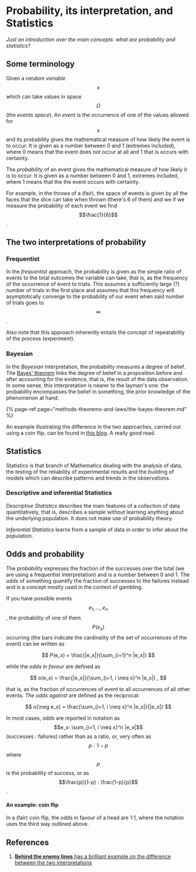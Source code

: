 # Probability, its interpretation, and Statistics

_Just an introduction over the main concepts: what are probability and statistics?_ 

## Some terminology

Given a _random variable_ $$x$$ which can take values in space $$\Omega $$ \(the _events space_\). An _event_ is the occurrence of one of the values allowed for $$x$$ and its probability gives the mathematical measure of how likely the event is to occur. It is given as a number between 0 and 1 \(extremes included\), where 0 means that the event does not occur at all and 1 that is occurs with certainty.

The _probability_ of an event gives the mathematical measure of how likely it is to occur. It is given as a number between 0 and 1, extremes included, where 1 means that the the event occurs with certainty.

For example, in the throws of a \(fair\), the space of events is given by all the faces that the dice can take when thrown \(there's 6 of them\) and we if we measure the probability of each event we find $$\frac{1}{6}$$ .

## The two interpretations of probability

### Frequentist

In the _frequentist_ approach, the probability is given as the simple ratio of events to the total outcomes the variable can take, that is, as the frequency of the occurrence of event to trials. This assumes a sufficiently large \(?\) number of trials in the first place and assumes that this frequency will asymptotically converge to the probability of our event when said number of trials goes to $$\infty$$ .

Also note that this approach inherently entails the concept of repeatability of the process \(experiment\). 

### Bayesian

In the _Bayesian_ interpretation, the probability measures a degree of belief. The [Bayes' theorem](methods-theorems-and-laws/the-bayes-theorem.md) links the degree of belief in a proposition before and after accounting for the evidence, that is, the result of the data observation. In some sense, this interpretation is nearer to the layman's one: the probability encompasses the belief in something, the prior knowledge of the phenomenon at hand.

{% page-ref page="methods-theorems-and-laws/the-bayes-theorem.md" %}

An example illustrating the difference in the two approaches, carried out using a coin flip, can be found in [this blog](probability-its-interpretation-and-statistics.md#references). A really good read. 

## Statistics

Statistics is that branch of Mathematics dealing with the analysis of data, the testing of the reliability of experimental results and the building of models which can describe patterns and trends in the observations.

### Descriptive and inferential Statistics

_Descriptive_ _Statistics_ describes the main features of a collection of data quantitatively, that is, describes a sample without learning anything about the underlying population. It does not make use of probability theory.

_Inferential_ _Statistics_ learns from a sample of data in order to infer about the population.

## Odds and probability

The _probability_ expresses the fraction of the successes over the total \(we are using a frequentist interpretation\) and is a number between 0 and 1. The _odds_ of something quantify the fraction of successes to the failures instead and is a concept mostly used in the context of gambling.

If you have possible events $$e_1, \ldots, e_n$$, the probability of one of them $$P(e_x)$$ occurring \(the bars indicate the cardinality of the set of occurrences of the event\) can be written as

$$
P(e_x) = \frac{|e_x|}{\sum_{i=1}^n |e_x|}
$$

while the _odds in favour_ are defined as

$$
o(e_x) = \frac{|e_x|}{\sum_{i=1, i \neq x}^n |e_x|} ,
$$

that is, as the fraction of occurrences of event to all occurrences of all other events. _The odds against_ are defined as the reciprocal:

$$
o(\neg e_x) = \frac{\sum_{i=1, i \neq x}^n |e_x|}{|e_x|}
$$

In most cases, odds are reported in notation as $$e_x: \sum_{i=1, i \neq x}^n |e_x|$$ \(successes : failures\) rather than as a ratio, or, very often as $$p: 1-p$$where $$p$$ is the probability of success, or as $$\frac{p}{1-p} : \frac{1-p}{p}$$.

#### An example: coin flip

In a \(fair\) coin flip, the odds in favour of a head are 1:1, where the notation uses the third way outlined above.

## References <a id="references"></a>

1. [ **Behind the enemy lines** has a brilliant example on the difference between the two interpretations](https://www.behind-the-enemy-lines.com/2008/01/are-you-bayesian-or-frequentist-or.html)

